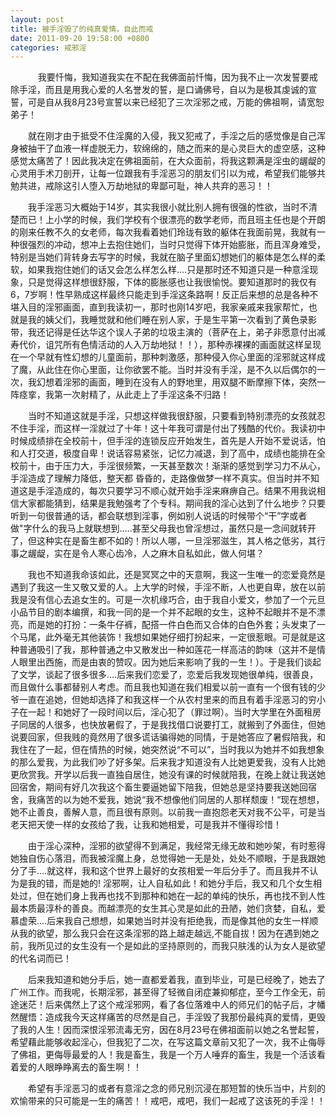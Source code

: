 ```yaml
---
layout: post
title: 被手淫毁了的纯真爱情，自此而戒
date: 2011-09-20 19:58:00 +0800
categories: 戒邪淫
---
```


　　    我要忏悔，我知道我实在不配在我佛面前忏悔，因为我不止一次发誓要戒除手淫，而且是用我心爱的人名誉发的誓，是口诵佛号，自以为是极其虔诚的宣誓，可是自从我8月23号宣誓以来已经犯了三次淫邪之戒，万能的佛祖啊，请宽恕弟子！
　　就在刚才由于抵受不住淫魔的入侵，我又犯戒了，手淫之后的感觉像是自己浑身被抽干了血液一样虚脱无力，软绵绵的，随之而来的是心灵巨大的虚空感，这种感觉太痛苦了！因此我决定在佛祖面前，在大众面前，将我这颗满是淫虫的龌龊的心灵用手术刀剖开，让每一位跟我有手淫恶习的朋友们引以为戒，希望我们能够共勉共进，戒除这引人堕入万劫地狱的卑鄙可耻，神人共弃的恶习！！
　　我手淫恶习大概始于14岁，其实我很小就比别人拥有很强的性欲，当时不清楚而已！上小学的时候，我们学校有个很漂亮的数学老师，而且班主任也是个开朗的刚来任教不久的女老师，每次我看着她们玲珑有致的躯体在我面前晃，我就有一种很强烈的冲动，想冲上去抱住她们，当时只觉得下体开始膨胀，而且浑身难受，特别是当她们背转身去写字的时候，我就在脑子里面幻想她们的躯体是怎么样的柔软，如果我抱住她们的话又会怎么样怎么样....只是那时还不知道只是一种意淫现象，只是觉得这样想很舒服，下体的膨胀感也让我很愉悦。要知道那时的我仅有6，7岁啊！性早熟成这样最终只能走到手淫这条路啊！反正后来想的总是各种不堪入目的淫邪画面，直到我读初一，那时也刚14岁吧，我家亲戚来我家帮忙，也就是我的姨父们，我睡觉就和他们睡在别人家，于是生平第一次看到了黄色录影带，我还记得是任达华这个误人子弟的垃圾主演的（菩萨在上，弟子非愿意付出减寿代价，诅咒所有色情活动的人入万劫地狱！！），那种赤裸裸的画面就这样呈现在一个早就有性幻想的儿童面前，那种刺激感，那种侵入你心里面的淫邪就这样成了魔，从此住在你心里面，让你欲罢不能。当时并没有手淫，是不久以后偶尔的一次，我幻想着淫邪的画面，睡到在没有人的野地里，用双腿不断摩擦下体，突然一阵痉挛，我第一次射精了，从此走上了手淫这条不归路！
　　当时不知道这就是手淫，只想这样做我很舒服，只要看到特别漂亮的女孩就忍不住手淫，而这样一淫就过了十年！这十年我可谓是付出了残酷的代价。我读初中时候成绩排在全校前十，但手淫的连锁反应开始发生，首先是人开始不爱说话，怕和人打交道，极度自卑！说话容易紧张，记忆力减退，到了高中，成绩也能排在全校前十，由于压力大，手淫很频繁，一天甚至数次！渐渐的感觉到学习力不从心，手淫造成了理解力降低，整天都 昏昏的，走路像做梦一样不真实。但当时并不知道这是手淫造成的，每次只要学习不顺心就开始手淫来麻痹自己。结果不用我说相信大家都能猜到，结果是我勉强考了个专科。期间我的淫心达到了什么地步？只要听到一句很普通的话，都会联想到淫事，例如别人说话的时候带个“干”字或者做"字什么的我马上就联想到.....甚至父母我也曾淫想过，虽然只是一念间就转开了，但这种实在是畜生都不如的！所以人哪，一旦淫邪滋生，其人格之低劣，其行事之龌龊，实在是令人寒心齿冷，人之麻木自私如此，做人何堪？
　　我也不知道我命该如此，还是冥冥之中的天意啊，我这一生唯一的恋爱竟然是遇到了我这一生又敬又爱的人。上大学的时候，手淫不断，人也更自卑，放在以前我是没有信心去追女生的。可是一次机缘巧合，由于我自小爱文，参加了一个元旦小品节目的剧本编撰，和我一同的是一个并不起眼的女生，这种不起眼并不是不漂亮，而是她的打扮：一条牛仔裤，配搭一件白色而又合体的白色外套；头发束了一个马尾，此外毫无其他装饰！我想如果她仔细打扮起来，一定很惹眼。可是就是这种普通吸引了我，那种普通之中又散发出一种如莲花一样高洁的韵味（这并不是情人眼里出西施，而是由衷的赞叹。因为她后来影响了我的一生！）。于是我们谈起了文学，谈起了很多很多....后来我们恋爱了，恋爱后我发现她很单纯，很善良，而且做什么事都替别人考虑。而且我也知道在我们相爱以前一直有一个很有钱的少爷一直在追她，但她却选择了和我这样一个从农村里来的而且有着手淫恶习的穷小子在一起！和她好了一段时间以后，淫心犯了（罪过啊）。当时大学里在外面租房子同居的人很多，也快放暑假了，于是我找借口说要打工，就搬到了外面住，但她说要回家，但我贱的竟然用了很多谎话骗得她的同情，于是她答应了暑假陪我，和我住在了一起，但在情热的时候，她突然说“不可以”，当时我以为她并不如我想象的那么爱我，为此我们吵了好多架。后来我才知道没有人比她更爱我，没有人比她更欣赏我。开学以后我一直独自居住，她没有课的时候就陪我，在晚上就让我送她回宿舍，期间有好几次我这个畜生要逼她留下陪我，但她总是坚持要我送她回宿舍，我痛苦的以为她不爱我，她说“我不想像他们同居的人那样颓废！“现在想想，她不止善良，善解人意，而且很有原则。以前我一直抱怨老天对我不公平，可是当老天把天使一样的女孩给了我，让我和她相爱，可是我并不懂得珍惜！
　　由于淫心深种，淫邪的欲望得不到满足，我经常无缘无故和她吵架，有时惹得她独自伤心落泪，而我被淫魔上身，总觉得她一无是处，处处不顺眼，于是我跟她分了手....就这样，我和这个世界上最好的女孩相爱一年后分手了。而且我并不认为是我的错，而是她的! 淫邪啊，让人自私如此！和她分手后，我又和几个女生相处过，但在她们身上我再也找不到那种和她在一起的单纯的快乐，再也找不到人性最本质最淳朴的善良。而越漂亮的女生其心灵是如此的丑陋，她们贪婪，自私，爱慕虚荣....后来我自己想想，如果她当时并没有拒绝我，而是像其他的女生一样顺从我的欲望，那么我只会在这条淫邪的路上越走越远,不能自拔！因为在遇到她之前，我所见过的女生没有一个是如此的坚持原则的，而我只肤浅的认为女人是欲望的代名词而已！
　　后来我知道和她分手后，她一直都爱着我，直到毕业，可是已经晚了，她去了广州工作。而我呢，长期淫邪，甚至得了轻微自闭症兼抑郁症，至今工作全无，前途迷茫！后来偶然上了这个戒淫邪网，看了各位落难中人的师兄们的帖子后，才幡然醒悟：造成我今天这样痛苦的尽然是自己，手淫毁了我那份最纯真的爱情，更毁了我的人生！因而深恨淫邪流毒无穷，因在8月23号在佛祖面前以她之名誉起誓，希望藉此能够收起淫心，但我犯了二次，在写这篇文章前又犯了一次，我不止侮辱了佛祖，更侮辱最爱的人！我是畜生，我是一个万人唾弃的畜生，我是一个活该看着爱的人眼睁睁离去的畜生啊！！
　　希望有手淫恶习的或者有意淫之念的师兄别沉浸在那短暂的快乐当中，片刻的欢愉带来的只可能是一生的痛苦！！戒吧，戒吧，我们一起戒了这该死的手淫！！